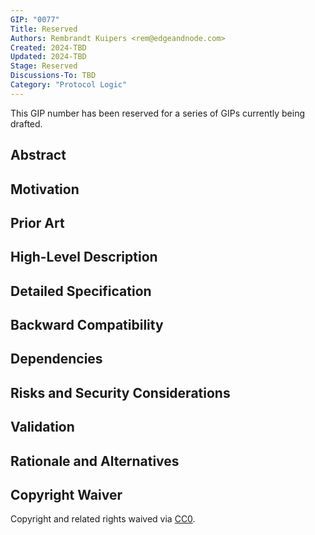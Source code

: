 ```yaml
---
GIP: "0077"
Title: Reserved
Authors: Rembrandt Kuipers <rem@edgeandnode.com>
Created: 2024-TBD
Updated: 2024-TBD
Stage: Reserved
Discussions-To: TBD
Category: "Protocol Logic"
---
```


This GIP number has been reserved for a series of GIPs currently being drafted.

## Abstract

## Motivation

## Prior Art

## High-Level Description

## Detailed Specification

## Backward Compatibility

## Dependencies

## Risks and Security Considerations

## Validation

## Rationale and Alternatives

## Copyright Waiver

Copyright and related rights waived via [CC0](https://creativecommons.org/publicdomain/zero/1.0/).
